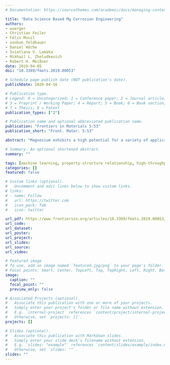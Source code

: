 ```yaml
---
# Documentation: https://sourcethemes.com/academic/docs/managing-content/

title: "Data Science Based Mg Corrosion Engineering"
authors:
- wuerger
- Christian Feiler
- Félix Musil
- vonbun_feldbauer
- Daniel Höche
- Sviatlana V. Lamaka
- Mikhail L. Zheludkevich
- Robert H. Meißner
date: 2019-04-05
doi: "10.3389/fmats.2019.00053"

# Schedule page publish date (NOT publication's date).
publishDate: 2020-04-16

# Publication type.
# Legend: 0 = Uncategorized; 1 = Conference paper; 2 = Journal article;
# 3 = Preprint / Working Paper; 4 = Report; 5 = Book; 6 = Book section;
# 7 = Thesis; 8 = Patent
publication_types: ["2"]

# Publication name and optional abbreviated publication name.
publication: "Frontiers in Materials 5:53"
publication_short: "Front. Mater. 5:53"

abstract: "Magnesium exhibits a high potential for a variety of applications in areas such as transport, energy and medicine. However, untreated magnesium alloys are prone to corrosion, restricting their practical application. Therefore, it is necessary to develop new approaches that can prevent or control corrosion and degradation processes in order to adapt to the specific needs of the application. One potential solution is using corrosion inhibitors which are capable of drastically reducing the degradation rate as a result of interactions with the metal surface or components of the corrosive medium. As the sheer number of potential dissolution modulators makes it impossible to obtain a detailed atomistic understanding of the inhibition mechanisms for each additive, other measures for inhibition prediction are required. For this purpose, a concept is presented that combines corrosion experiments, machine learning, data mining, density functional theory calculations and molecular dynamics to estimate corrosion inhibition properties of still untested molecules. Concomitantly, this approach will provide a deeper understanding of the fundamental mechanisms behind the prevention of corrosion events in magnesium-based materials and enables more accurate continuum corrosion simulations. The presented concept facilitates the search for molecules with a positive or negative effect on the inhibition efficiency and could thus significantly contribute to the better control of magnesium / electrolyte interface properties."

# Summary. An optional shortened abstract.
summary: ""

tags: [machine learning, property-structure relationship, high-throughput screening, corrosion inhibition, density functional theory, magnesium, dimensionality reduction]
categories: []
featured: false

# Custom links (optional).
#   Uncomment and edit lines below to show custom links.
# links:
# - name: Follow
#   url: https://twitter.com
#   icon_pack: fab
#   icon: twitter

url_pdf: https://www.frontiersin.org/articles/10.3389/fmats.2019.00053/full
url_code:
url_dataset:
url_poster:
url_project:
url_slides:
url_source:
url_video:

# Featured image
# To use, add an image named `featured.jpg/png` to your page's folder. 
# Focal points: Smart, Center, TopLeft, Top, TopRight, Left, Right, BottomLeft, Bottom, BottomRight.
image:
  caption: ""
  focal_point: ""
  preview_only: false

# Associated Projects (optional).
#   Associate this publication with one or more of your projects.
#   Simply enter your project's folder or file name without extension.
#   E.g. `internal-project` references `content/project/internal-project/index.md`.
#   Otherwise, set `projects: []`.
projects: []

# Slides (optional).
#   Associate this publication with Markdown slides.
#   Simply enter your slide deck's filename without extension.
#   E.g. `slides: "example"` references `content/slides/example/index.md`.
#   Otherwise, set `slides: ""`.
slides: ""
---
```

